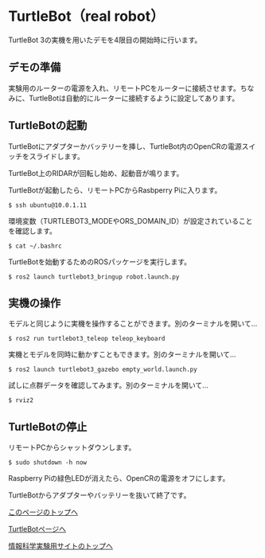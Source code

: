 # TurtleBot（real robot）
TurtleBot 3の実機を用いたデモを4限目の開始時に行います。

## デモの準備
実験用のルーターの電源を入れ、リモートPCをルーターに接続させます。ちなみに、TurtleBotは自動的にルーターに接続するように設定してあります。

## TurtleBotの起動
TurtleBotにアダプターかバッテリーを挿し、TurtleBot内のOpenCRの電源スイッチをスライドします。

TurtleBot上のRIDARが回転し始め、起動音が鳴ります。

TurtleBotが起動したら、リモートPCからRasbperry Piに入ります。

```
$ ssh ubuntu@10.0.1.11
```

環境変数（TURTLEBOT3_MODEやORS_DOMAIN_ID）が設定されていることを確認します。

```
$ cat ~/.bashrc
```

TurtleBotを始動するためのROSパッケージを実行します。

```
$ ros2 launch turtlebot3_bringup robot.launch.py
```

## 実機の操作
モデルと同じように実機を操作することができます。別のターミナルを開いて…

```
$ ros2 run turtlebot3_teleop teleop_keyboard
```

実機とモデルを同時に動かすこともできます。別のターミナルを開いて…

```
$ ros2 launch turtlebot3_gazebo empty_world.launch.py
```

試しに点群データを確認してみます。別のターミナルを開いて…

```
$ rviz2
```

## TurtleBotの停止
リモートPCからシャットダウンします。

```
$ sudo shutdown -h now
```

Raspberry Piの緑色LEDが消えたら、OpenCRの電源をオフにします。

TurtleBotからアダプターやバッテリーを抜いて終了です。

[このページのトップへ](#)

[TurtleBotページへ](https://stl-apu.github.io/laboratory_experiments/ros_turtlebot)

[情報科学実験用サイトのトップへ](https://stl-apu.github.io/laboratory_experiments/)
